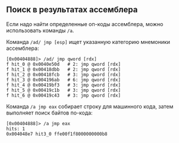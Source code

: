## Поиск в результатах ассемблера

Если надо найти определенные оп-коды ассемблера, можно использовать команды `/a`.

Команда `/ad/ jmp [esp]` ищет указанную категорию мнемоники ассемблера:
```
[0x00404888]> /ad/ jmp qword [rdx]
f hit_0 @ 0x0040e50d   # 2: jmp qword [rdx]
f hit_1 @ 0x00418dbb   # 2: jmp qword [rdx]
f hit_2 @ 0x00418fcb   # 3: jmp qword [rdx]
f hit_3 @ 0x004196ab   # 6: jmp qword [rdx]
f hit_4 @ 0x00419bf3   # 3: jmp qword [rdx]
f hit_5 @ 0x00419c1b   # 3: jmp qword [rdx]
f hit_6 @ 0x00419c43   # 3: jmp qword [rdx]
```

Команда `/a jmp eax` собирает строку для машинного кода, затем выполняет поиск байтов по-кода:
```
[0x00404888]> /a jmp eax
hits: 1
0x004048e7 hit3_0 ffe00f1f8000000000b8
```
